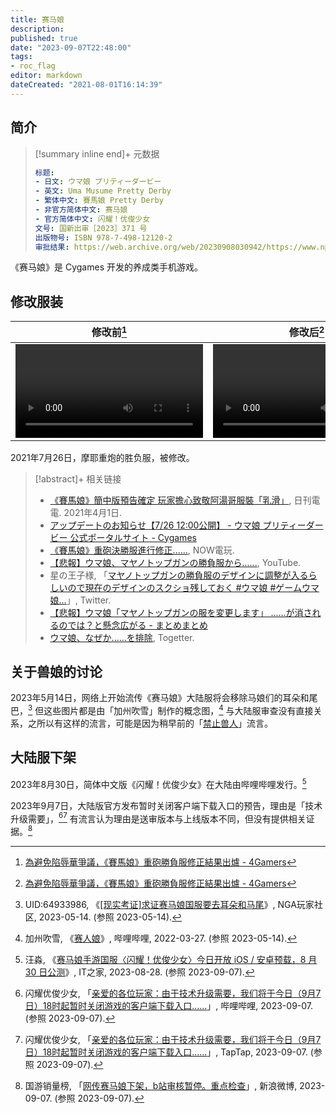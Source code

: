 ```yaml
---
title: 赛马娘
description:
published: true
date: "2023-09-07T22:48:00"
tags:
- roc_flag
editor: markdown
dateCreated: "2021-08-01T16:14:39"
---
```


## 简介

> [!summary inline end]+ 元数据
>
> ```yaml
> 标题:
> - 日文: ウマ娘 プリティーダービー
> - 英文: Uma Musume Pretty Derby
> - 繁体中文: 賽馬娘 Pretty Derby
> - 非官方简体中文: 赛马娘
> - 官方简体中文: 闪耀！优俊少女
> 文号: 国新出审［2023］371 号
> 出版物号: ISBN 978-7-498-12120-2
> 审批结果: https://web.archive.org/web/20230908030942/https://www.nppa.gov.cn/bsfw/jggs/cxjg/202303/t20230324_709603.html
> ```

《赛马娘》是 Cygames 开发的养成类手机游戏。

## 修改服装

| 修改前[^gifff]                                | 修改后[^gifff]                                |
| --------------------------------------------- | --------------------------------------------- |
| ![type:video](/src/game/umamusume/修改前.mp4) | ![type:video](/src/game/umamusume/修改后.mp4) |

[^gifff]: [為避免陷辱華爭議，《賽馬娘》重砲勝負服修正結果出爐 - 4Gamers](https://web.archive.org/web/20210729043811/https://www.4gamers.com.tw/news/detail/49222/removed-taiwan-from-the-national-flag-of-the-jacket-in-uma-musume)

2021年7月26日，摩耶重炮的胜负服，被修改。

> [!abstract]+ 相关链接
>
> +   [《賽馬娘》簡中版預告確定 玩家擔心致敬阿湯哥服裝「乳滑」](https://web.archive.org/web/20210801083358/https://www.toy-people.com/?p=60810), 日刊電電. 2021年4月1日.
> +   [アップデートのお知らせ【7/26 12:00公開】 - ウマ娘 プリティーダービー 公式ポータルサイト - Cygames](https://web.archive.org/web/20210801083852if_/https://umamusume.jp/news/detail.php?id=337)
> +   [《賽馬娘》重砲決勝服進行修正......](https://web.archive.org/web/20210729055348if_/https://game.nownews.com/news/20210729/3299950/), NOW電玩.
> +   [【悲報】ウマ娘、マヤノトップガンの勝負服から......](https://archive.is/sT7dC "https://www.youtube.com/watch?v=3-BlmAKe8cw"), YouTube.
> +   星の王子様, 「[マヤノトップガンの勝負服のデザインに調整が入るらしいので現在のデザインのスクショ残しておく \#ウマ娘 \#ゲームウマ娘…](https://web.archive.org/web/20210801082353/https://twitter.com/hosinoujisama/status/1419526554917367813)」, Twitter.
> +   [【悲報】ウマ娘「マヤノトップガンの服を変更します」 ......が消されるのでは？と懸念広がる - まとめまとめ](https://web.archive.org/web/20210801060913/https://matomame.jp/user/yonepo665/2d1cb5cbbe33545eb9a9)
> +   [ウマ娘、なぜか......を排除](https://archive.is/KPLuK "https://togetter.com/li/1751512"), Togetter.

## 关于兽娘的讨论

2023年5月14日，网络上开始流传《赛马娘》大陆服将会移除马娘们的耳朵和尾巴，[^WU0fo] 但这些图片都是由「加州吹雪」制作的概念图，[^1q7XM] 与大陆服审查没有直接关系，之所以有这样的流言，可能是因为稍早前的「[禁止兽人](/unclear/禁止兽人.md)」流言。

[^WU0fo]: UID:64933986, 《[[现实考证]求证赛马娘国服要去耳朵和马尾](https://archive.is/WU0fo "https://ngabbs.com/read.php?tid=36283418")》, NGA玩家社区, 2023-05-14. (参照 2023-05-14).

[^1q7XM]: 加州吹雪, 《[赛人娘](https://www.bilibili.com/video/BV12Y4y1q7XM/)》, 哔哩哔哩, 2022-03-27. (参照 2023-05-14).

## 大陆服下架

2023年8月30日，简体中文版《闪耀！优俊少女》在大陆由哔哩哔哩发行。[^15225]

[^15225]: 汪淼, 《[赛马娘手游国服〈闪耀！优俊少女〉今日开放 iOS / 安卓预载，8 月 30 日公测](https://web.archive.org/web/20230907145618/https://www.ithome.com/0/715/225.htm)》, IT之家, 2023-08-28. (参照 2023-09-07).

2023年9月7日，大陆版官方发布暂时关闭客户端下载入口的预告，理由是「技术升级需要」，[^G8R0z][^13574] 有流言认为理由是送审版本与上线版本不同，但没有提供相关证据。[^R5j2T]

[^G8R0z]: 闪耀优俊少女, 「[亲爱的各位玩家：由于技术升级需要，我们将于今日（9月7日）18时起暂时关闭游戏的客户端下载入口……](https://archive.ph/G8R0z "https://t.bilibili.com/838545961722576921")」, 哔哩哔哩, 2023-09-07. (参照 2023-09-07).

[^13574]: 闪耀优俊少女, 「[亲爱的各位玩家：由于技术升级需要，我们将于今日（9月7日）18时起暂时关闭游戏的客户端下载入口……](https://archive.is/JJD5p "https://www.taptap.cn/moment/448895222047313574")」, TapTap, 2023-09-07. (参照 2023-09-07).

[^R5j2T]: 国游销量榜, 「[网传赛马娘下架，b站审核暂停。重点检查](https://archive.ph/R5j2T "https://weibo.com/7270656950/NidAkBMLq")」, 新浪微博, 2023-09-07. (参照 2023-09-07).
